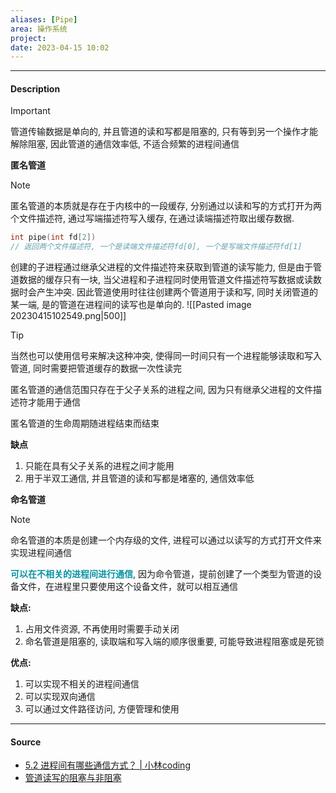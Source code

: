 ```yaml
---
aliases: [Pipe]
area: 操作系统
project: 
date: 2023-04-15 10:02
---
```

---
#### Description
> [!important] 
> 管道传输数据是单向的, 并且管道的读和写都是阻塞的, 只有等到另一个操作才能解除阻塞, 因此管道的通信效率低, 不适合频繁的进程间通信

**匿名管道**
> [!note] 
> 匿名管道的本质就是存在于内核中的一段缓存, 分别通过以读和写的方式打开为两个文件描述符, 通过写端描述符写入缓存, 在通过读端描述符取出缓存数据. 
```cpp
int pipe(int fd[2])
// 返回两个文件描述符, 一个是读端文件描述符fd[0], 一个是写端文件描述符fd[1]
```
创建的子进程通过继承父进程的文件描述符来获取到管道的读写能力, 但是由于管道数据的缓存只有一块, 当父进程和子进程同时使用管道文件描述符写数据或读数据时会产生冲突. 因此管道使用时往往创建两个管道用于读和写, 同时关闭管道的某一端, 是的管道在进程间的读写也是单向的. 
![[Pasted image 20230415102549.png|500]]

> [!tip] 
> 当然也可以使用信号来解决这种冲突, 使得同一时间只有一个进程能够读取和写入管道, 同时需要把管道缓存的数据一次性读完

匿名管道的通信范围只存在于父子关系的进程之间, 因为只有继承父进程的文件描述符才能用于通信

匿名管道的生命周期随进程结束而结束

**缺点**
1. 只能在具有父子关系的进程之间才能用
2. 用于半双工通信, 并且管道的读和写都是堵塞的, 通信效率低

**命名管道**
> [!note] 
> 命名管道的本质是创建一个内存级的文件, 进程可以通过以读写的方式打开文件来实现进程间通信

**<font color="#0593A2">可以在不相关的进程间进行通信</font>**, 因为命令管道，提前创建了一个类型为管道的设备文件，在进程里只要使用这个设备文件，就可以相互通信

**缺点:**
1. 占用文件资源, 不再使用时需要手动关闭
2. 命名管道是阻塞的, 读取端和写入端的顺序很重要, 可能导致进程阻塞或是死锁

**优点:**
1. 可以实现不相关的进程间通信
2. 可以实现双向通信
3. 可以通过文件路径访问, 方便管理和使用

---
#### Source
- [5.2 进程间有哪些通信方式？ | 小林coding](https://xiaolincoding.com/os/4_process/process_commu.html#%E7%AE%A1%E9%81%93)
- [管道读写的阻塞与非阻塞](https://www.dgrt.cn/a/1635712.html?action=onClick)